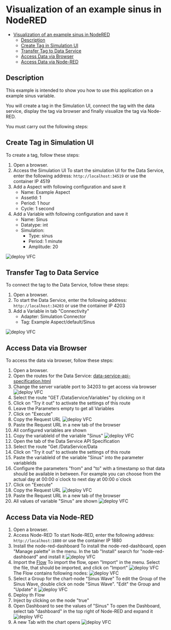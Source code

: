 # Visualization of an example sinus in NodeRED

- [Visualization of an example sinus in NodeRED](#visualization-of-an-example-sinus-in-nodered)
  - [Description](#description)
  - [Create Tag in Simulation UI](#create-tag-in-simulation-ui)
  - [Transfer Tag to Data Service](#transfer-tag-to-data-service)
  - [Access Data via Browser](#access-data-via-browser)
  - [Access Data via Node-RED](#access-data-via-node-red)
  
## Description

This example is intended to show you how to use this application on a example sinus variable.

You will create a tag in the Simulation UI, connect the tag with the data service, display the tag via browser and finally visualize the tag via Node-RED.

You must carry out the following steps:

## Create Tag in Simulation UI

To create a tag, follow these steps:

1. Open a browser.
2. Access the Simulation UI
   To start the simulation UI for the Data Service, enter the following address: `http://localhost:34519` or use the container IP 4519
3. Add a Aspect with following configuration and save it
    - Name: Example Aspect
    - AssetId: 1
    - Period: 1 hour
    - Cycle: 1 second
4. Add a Variable with following configuration and save it
   - Name: Sinus
   - Datatype: int
   - Simulation:
     - Type: sinus
     - Period: 1 minute
     - Amplitude: 20

![deploy VFC](../docs/graphics/aspect.png)

## Transfer Tag to Data Service

To connect the tag to the Data Service, follow these steps:

1. Open a browser.
2. To start the Data Service, enter the following address: `http://localhost:34203` or use the container IP 4203
3. Add a Variable in tab "Connectivity"
   - Adapter: Simulation Connector
   - Tag: Example Aspect/default/Sinus

![deploy VFC](../docs/graphics/data_service.png)

## Access Data via Browser

To access the data via browser, follow these steps:

1. Open a browser.
2. Open the routes for the Data Service: [data-service-api-specification.html](../docs/openapi-documentation/data-service-api-specification.html)
3. Change the server variable port to 34203 to get access via browser
   ![deploy VFC](../docs/graphics/api.png)
4. Select the route "GET /DataService/Variables" by clicking on it
5. Click on "Try it out" to activate the settings of this route
6. Leave the Parameters empty to get all Variables
7. Click on "Execute"
8. Copy the Request URL
   ![deploy VFC](../docs/graphics/api-get-variables.png)  
9. Paste the Request URL in a new tab of the browser
10. All configured variables are shown
11. Copy the variableId of the variable "Sinus"
   ![deploy VFC](../docs/graphics/api-browser-variables.png)
12. Open the tab of the Data Service API Specification
13. Select the route "Get /DataService/Data
14. Click on "Try it out" to activate the settings of this route
15. Paste the variableId of the variable "Sinus" into the parameter variableIds
16. Configure the parameters "from" and "to" with a timestamp so that data should be available in between. For example you can choose from the actual day at 00:00 o´clock to next day at 00:00 o´clock
17. Click on "Execute"
18. Copy the Request URL
    ![deploy VFC](../docs/graphics/api-api-get-data.png)
19. Paste the Request URL in a new tab of the browser
20. All values of variable "Sinus" are shown
    ![deploy VFC](../docs/graphics/api-api-browser-data.png)

## Access Data via Node-RED

1. Open a browser.
2. Access Node-RED
   To start Node-RED, enter the following address: `http://localhost:1880` or use the container IP 1880
3. Install the node-red-dashboard
   To install the node-red-dashboard, open "Manage palette" in the menu. In the tab "Install" search for "node-red-dashboard" and install it
    ![deploy VFC](../examples/graphics/../../docs/graphics/nodeRED-install.png)
4. Import the [Flow](../examples/NodeRED/flows.json)
   To import the flow, open "Import" in the menu. Select the file, that should be imported, and click on "Import"
   ![deploy VFC](../docs/graphics/nodeRED-import.png)
   The Flow contains following nodes:
   ![deploy VFC](../docs/graphics/nodeRED-nodes.png)
5. Select a Group for the chart-node "Sinus Wave"
   To edit the Group of the Sinus Wave, double click on node "Sinus Wave". "Edit" the Group and "Update" it
   ![deploy VFC](../docs/graphics/nodeRED-chart-node.png)
6. Deploy th Flow
7. Inject by clicking on the node "true"
8. Open Dashboard to see the values of "Sinus"
   To open the Dashboard, select tab "dashboard" in the top right of Node-RED and expand it
   ![deploy VFC](../docs/graphics/nodeRED-deploy.png)
9. A new Tab with the chart opens
    ![deploy VFC](../docs/graphics/nodeRED-sinusWave.png)

